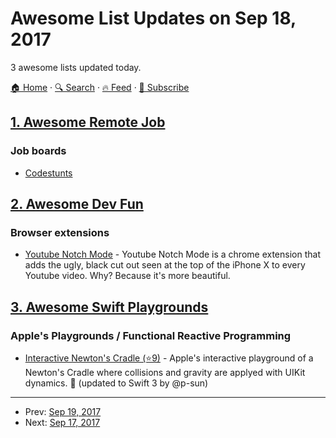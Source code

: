 # Awesome List Updates on Sep 18, 2017

3 awesome lists updated today.

[🏠 Home](/README.md) · [🔍 Search](https://test.trackawesomelist.com/search/) · [🔥 Feed](https://test.trackawesomelist.com/feed.xml) · [📮 Subscribe](https://trackawesomelist.us17.list-manage.com/subscribe?u=d2f0117aa829c83a63ec63c2f&id=36a103854c)



## [1. Awesome Remote Job](/content/lukasz-madon/awesome-remote-job/README.md)

### Job boards

*   [Codestunts](https://codestunts.com)

## [2. Awesome Dev Fun](/content/mislavcimpersak/awesome-dev-fun/README.md)

### Browser extensions

*   [Youtube Notch Mode](https://chrome.google.com/webstore/detail/youtube-notch-mode/fiklbelmepfnpojheaklfnhfhbfkmibb) - Youtube Notch Mode is a chrome extension that adds the ugly, black cut out seen at the top of the iPhone X to every Youtube video. Why? Because it's more beautiful.

## [3. Awesome Swift Playgrounds](/content/uraimo/Awesome-Swift-Playgrounds/README.md)

### Apple's Playgrounds / Functional Reactive Programming

*   [Interactive Newton's Cradle (⭐9)](https://github.com/p-sun/iOS-Effects-and-Animations/tree/master/Newton'sCradle) - Apple's interactive playground of a Newton's Cradle where collisions and gravity are applyed with UIKit dynamics. 🌟 (updated to Swift 3 by @p-sun)

---

- Prev: [Sep 19, 2017](/content/2017/09/19/README.md)
- Next: [Sep 17, 2017](/content/2017/09/17/README.md)
